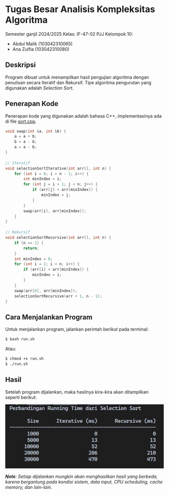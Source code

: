 # Tugas Besar Analisis Kompleksitas Algoritma

Semester ganjil 2024/2025
Kelas: IF-47-02 PJJ
Kelompok 10:
- Abdul Malik (103042310065)
- Ana Zulfia (103042310080)

## Deskripsi
Program dibuat untuk menampilkan hasil pengujian algoritma dengan penulisan secara Iteratif dan Rekursif. Tipe algoritma pengurutan yang digunakan adalah *Selection Sort*.

## Penerapan Kode
Penerapan kode yang digunakan adalah bahasa C++, implementasinya ada di file [sort.cpp](sort.cpp).
```cpp
void swap(int &a, int &b) {
    a = a + b;
    b = a - b;
    a = a - b;
}

// Iteratif
void selectionSortIterative(int arr[], int n) {
    for (int i = 0; i < n - 1; i++) {
        int minIndex = i;
        for (int j = i + 1; j < n; j++) {
            if (arr[j] < arr[minIndex]) {
                minIndex = j;
            }
        }
        swap(arr[i], arr[minIndex]);
    }
}

// Rekursif
void selectionSortRecursive(int arr[], int n) {
    if (n == 1) {
        return;
    }
    int minIndex = 0;
    for (int i = 1; i < n; i++) {
        if (arr[i] < arr[minIndex]) {
            minIndex = i;
        }
    }
    swap(arr[0], arr[minIndex]);
    selectionSortRecursive(arr + 1, n - 1);
}
```

## Cara Menjalankan Program
Untuk menjalankan program, jalankan perintah berikut pada terminal:

```bash
$ bash run.sh
```
Atau:
```bash
$ chmod +x run.sh
$ ./run.sh
```

## Hasil
Setelah program dijalankan, maka hasilnya kira-kira akan ditampilkan seperti berikut:

![Hasil Pengujian](hasil.png)

***Note**: Setiap dijalankan mungkin akan menghasilkan hasil yang berbeda, karena bergantung pada kondisi sistem, data input, CPU scheduling, cache memory, dan lain-lain.*
